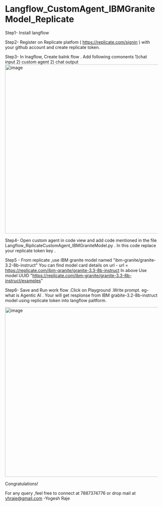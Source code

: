 # Langflow_CustomAgent_IBMGraniteModel_Replicate
Step1- Install langflow 


Step2- Register on Replicate platfom ( https://replicate.com/signin ) with your github account and create replicate token.



Step3- In lnagflow, Create balnk flow . Add following comonents 
1)chat input 2) custom agent 2) chat output
<img width="959" height="557" alt="image" src="https://github.com/user-attachments/assets/d6d0fdc0-a62e-4fd7-ac45-5160f83a8400" />



Step4- Open custom agent in code view and add code mentioned in the file Langflow_RiplicateCustomAgent_IBMGraniteModel.py  . In this code replace your replicate token key .

Step5 - From replicate ,use IBM granite model named "ibm-granite/granite-3.2-8b-instruct"
You can find model card details on url - url = https://replicate.com/ibm-granite/granite-3.3-8b-instruct
In above Use model UUID "https://replicate.com/ibm-granite/granite-3.3-8b-instruct/examples"

Step6- Save and Run work flow .Click on Playground .Write prompt.
eg- what is Agentic AI . 
Your will get resplonse from IBM grabite-3.2-8b-instruct model using replicate token into langflow paltform.

<img width="957" height="559" alt="image" src="https://github.com/user-attachments/assets/f9e54a24-dc86-4950-a473-85f5dd53ce60" />


Congratulations!

For any query ,feel free to connect at 7887374776 or drop mail at yhraje@gmail.com
-Yogesh Raje 





